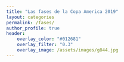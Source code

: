 ```yaml
---
title: "Las fases de la Copa America 2019"
layout: categories
permalink: /fases/
author_profile: true
header:
    overlay_color: "#012681"
    overlay_filter: "0.3"
    overlay_image: /assets/images/g844.jpg
---
```

